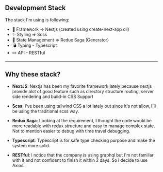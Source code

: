 ## Development Stack

The stack I'm using is following:

- 🍎 Framework => Nextjs (created using create-next-app cli)
- ✨ Styling => Scss
- 🚀 State Management => Redux Saga (Generator)
- 💣 Typing - Typescript
- ✏️ API - RESTful

---

## Why these stack?

- **NextJS**: Nextjs has been my favorite framework lately because nextjs provide alot of good feature such as directory structure routing, server side rendering and build-in CSS Support

- **Scss**: I've been using tailwind CSS a lot lately but since it's not allow, I'll be using the traditional scss way.

- **Redux Saga**: Looking at the requirement, I thought the code would be more readable with redux structure and easy to manage complex state. Not to mention easier to debug with time travel debugging.

- **Typescript**: Typescript is for safe type checking purpose and make the system more solid.

- **RESTful**: I notice that the company is using graphql but I'm not familiar with it and not confident to finish it within 2 days. So i decide to use Axios.
